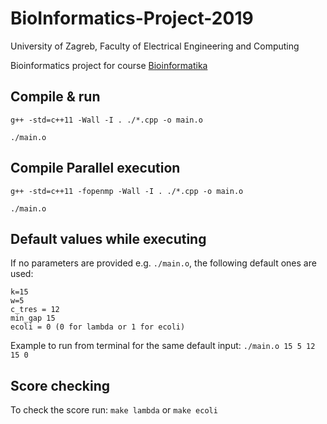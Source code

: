 # BioInformatics-Project-2019
University of Zagreb, Faculty of Electrical Engineering and Computing

Bioinformatics project for course [Bioinformatika](https://www.fer.unizg.hr/predmet/bio) 


## Compile & run
`g++ -std=c++11 -Wall -I . ./*.cpp -o main.o `

`./main.o`


## Compile Parallel execution
`g++ -std=c++11 -fopenmp -Wall -I . ./*.cpp -o main.o`

`./main.o`

## Default values while executing
If no parameters are provided e.g. `./main.o`, the following default ones are used: 
```
k=15
w=5
c_tres = 12
min_gap 15
ecoli = 0 (0 for lambda or 1 for ecoli)
```

Example to run from terminal for the same default input:
`./main.o 15 5 12 15 0`


## Score checking
To check the score run:
`make lambda`
or
`make ecoli`
